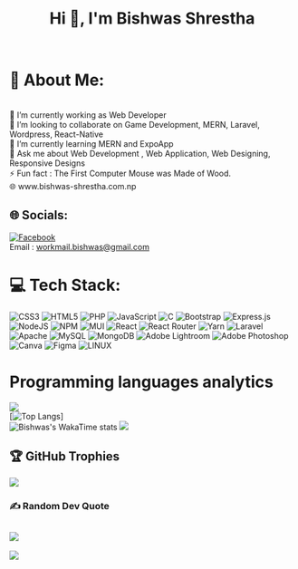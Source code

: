 <h1 align="center"> Hi 👋, I'm Bishwas Shrestha</h1><br>
<h1>💫 About Me: </h1><br>
🔭 I’m currently working as Web Developer<br>👯 I’m looking to collaborate on Game Development, MERN, Laravel, Wordpress, React-Native <br>🌱 I’m currently learning MERN and ExpoApp <br>💬 Ask me about Web Development , Web Application, Web Designing, Responsive Designs<br>⚡ Fun fact : The First Computer Mouse was Made of Wood.<br>🌐 www.bishwas-shrestha.com.np

## 🌐 Socials:
[![Facebook](https://img.shields.io/badge/Facebook-%231877F2.svg?logo=Facebook&logoColor=white)](https://facebook.com/RR4V3N) <br>
Email : workmail.bishwas@gmail.com

# 💻 Tech Stack:
![CSS3](https://img.shields.io/badge/css3-%231572B6.svg?style=flat&logo=css3&logoColor=white) ![HTML5](https://img.shields.io/badge/html5-%23E34F26.svg?style=flat&logo=html5&logoColor=white) ![PHP](https://img.shields.io/badge/php-%23777BB4.svg?style=flat&logo=php&logoColor=white) ![JavaScript](https://img.shields.io/badge/javascript-%23323330.svg?style=flat&logo=javascript&logoColor=%23F7DF1E) ![C](https://img.shields.io/badge/c-%2300599C.svg?style=flat&logo=c&logoColor=white) ![Bootstrap](https://img.shields.io/badge/bootstrap-%23563D7C.svg?style=flat&logo=bootstrap&logoColor=white) ![Express.js](https://img.shields.io/badge/express.js-%23404d59.svg?style=flat&logo=express&logoColor=%2361DAFB) ![NodeJS](https://img.shields.io/badge/node.js-6DA55F?style=flat&logo=node.js&logoColor=white) ![NPM](https://img.shields.io/badge/NPM-%23000000.svg?style=flat&logo=npm&logoColor=white) ![MUI](https://img.shields.io/badge/MUI-%230081CB.svg?style=flat&logo=material-ui&logoColor=white) ![React](https://img.shields.io/badge/react-%2320232a.svg?style=flat&logo=react&logoColor=%2361DAFB) ![React Router](https://img.shields.io/badge/React_Router-CA4245?style=flat&logo=react-router&logoColor=white) ![Yarn](https://img.shields.io/badge/yarn-%232C8EBB.svg?style=flat&logo=yarn&logoColor=white) ![Laravel](https://img.shields.io/badge/laravel-%23FF2D20.svg?style=flat&logo=laravel&logoColor=white) ![Apache](https://img.shields.io/badge/apache-%23D42029.svg?style=flat&logo=apache&logoColor=white) ![MySQL](https://img.shields.io/badge/mysql-%2300f.svg?style=flat&logo=mysql&logoColor=white) ![MongoDB](https://img.shields.io/badge/MongoDB-%234ea94b.svg?style=flat&logo=mongodb&logoColor=white) ![Adobe Lightroom](https://img.shields.io/badge/Adobe%20Lightroom-31A8FF.svg?style=flat&logo=Adobe%20Lightroom&logoColor=white) ![Adobe Photoshop](https://img.shields.io/badge/adobephotoshop-%2331A8FF.svg?style=flat&logo=adobephotoshop&logoColor=white) ![Canva](https://img.shields.io/badge/Canva-%2300C4CC.svg?style=flat&logo=Canva&logoColor=white) 	![Figma](https://img.shields.io/badge/figma-%23F24E1E.svg?style=flat&logo=figma&logoColor=white) ![LINUX](https://img.shields.io/badge/Linux-FCC624?style=flat&logo=linux&logoColor=black)

# Programming languages analytics
![](https://github-readme-stats.vercel.app/api/top-langs/?username=BishwasGit&langs_count=8&count_private=false&layout=compact&theme=react&hide_border=true&bg_color=06142C)<br>
[![Top Langs](https://github-readme-stats.vercel.app/api/top-langs/?username=BishwasGit&layout=donut)]<br>
![Bishwas's WakaTime stats](https://github-readme-stats.vercel.app/api/wakatime?username=BishwasShrestha)
<img src="https://wakatime.com/badge/user/018dcfc4-699b-4c9c-bda7-76b8578f5dff.svg">

## 🏆 GitHub Trophies
![](https://github-profile-trophy.vercel.app/?username=BishwasGit&theme=discord&no-frame=false&no-bg=false&margin-w=4)

### ✍️ Random Dev Quote
![](https://quotes-github-readme.vercel.app/api?type=horizontal&theme=tokyonight)
---
[![](https://visitcount.itsvg.in/api?id=BishwasGit&icon=0&color=5)](https://visitcount.itsvg.in)
<div>
            


                          
                    




